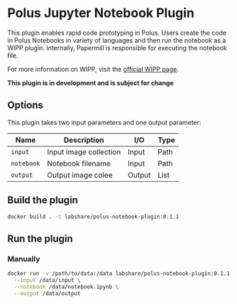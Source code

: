 # Polus Jupyter Notebook Plugin

This plugin enables rapid code prototyping in Polus. Users create the code in Polus Notebooks in variety of languages and then run the notebook as a WIPP plugin.
Internally, Papermill is responsible for executing the notebook file.

For more information on WIPP, visit the [official WIPP page](https://isg.nist.gov/deepzoomweb/software/wipp).

**This plugin is in development and is subject for change**

## Options

This plugin takes two input parameters and one output parameter:

| Name       | Description            | I/O    | Type |
|------------|------------------------|--------|------|
| `input`    | Input image collection | Input  | Path |
| `notebook` | Notebook filename      | Input  | Path |
| `output`   | Output image colee     | Output | List |


## Build the plugin

```bash
docker build . -t labshare/polus-notebook-plugin:0.1.1
```


## Run the plugin

### Manually

```bash
docker run -v /path/to/data:/data labshare/polus-notebook-plugin:0.1.1 \
  --input /data/input \
  --notebook /data/notebook.ipynb \
  --output /data/output
```